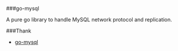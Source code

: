 ###go-mysql

A pure go library to handle MySQL network protocol and replication.

###Thank
* [go-mysql](github.com/siddontang/go-mysql)